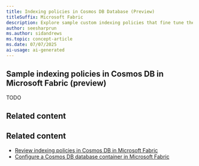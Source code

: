 ```yaml
---
title: Indexing policies in Cosmos DB Database (Preview)
titleSuffix: Microsoft Fabric
description: Explore sample custom indexing policies that fine tune the performance of Cosmos DB in Microsoft Fabric during the preview.
author: seesharprun
ms.author: sidandrews
ms.topic: concept-article
ms.date: 07/07/2025
ai-usage: ai-generated
---
```


## Sample indexing policies in Cosmos DB in Microsoft Fabric (preview)

TODO

## Related content

## Related content

- [Review indexing policies in Cosmos DB in Microsoft Fabric](indexing-policies.md)
- [Configure a Cosmos DB database container in Microsoft Fabric](how-to-configure-container.md)